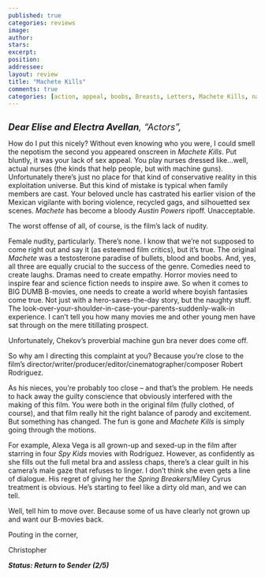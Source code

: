 ```yaml
---
published: true
categories: reviews
image:
author: 
stars: 
excerpt: 
position: 
addressee: 
layout: review
title: "Machete Kills"
comments: true
categories: [action, appeal, boobs, Breasts, Letters, Machete Kills, naked, nude, nudity, Robert Rodriguez, Sequel, sex, spoof]
---
```

<div><p><span class="full-image-block ssNonEditable"><span><a href="/letters/2013/10/9/machete-kills.html"><img src="http://static.squarespace.com/static/5005f6bcc4aa41161b33e89e/5329cf1fe4b07c068ebf74de/5329cf1fe4b07c068ebf78e4/1381330884563/Machete%20Kills.jpg" alt="" /></a></span></span></p>
<p><em><span style="font-size:130%;"><strong>Dear Elise and Electra Avellan</strong>, &ldquo;Actors&rdquo;,</span></em></p>
<p>How do I put this nicely? Without even knowing who you were, I could smell the nepotism&nbsp;the second you appeared onscreen in <em>Machete Kills</em>. Put bluntly, it was your lack of sex appeal. You play nurses dressed like&#8230;well, actual nurses (the kinds that help people, but with machine guns). Unfortunately there&rsquo;s just no place for that kind of conservative reality in this exploitation universe. But this kind of mistake is typical when family members are cast. Your beloved uncle has castrated his earlier vision of the Mexican vigilante with boring violence, recycled gags, and silhouetted sex scenes. <em>Machete</em> has become a bloody <em>Austin Powers </em>ripoff. Unacceptable.</p>
<p>The worst offense of all, of course, is the film&rsquo;s lack of nudity.</p>
<p>Female nudity, particularly. There&rsquo;s none. I know that we&rsquo;re not supposed to come right out and say it (as esteemed film critics), but it&rsquo;s true. The original <em>Machete</em> was a testosterone paradise of bullets, blood and boobs. And, yes, all three are equally crucial to the success of the genre. Comedies need to create laughs. Dramas need to create empathy. Horror movies need to inspire fear and science fiction needs to inspire awe. So when it comes to BIG DUMB B-movies, one needs to create a world where boyish fantasies come true. Not just with a hero-saves-the-day story, but the naughty stuff. The look-over-your-shoulder-in-case-your-parents-suddenly-walk-in experience. I can&rsquo;t tell you how many movies me and other young men have sat through on the mere titillating prospect.</p>
<p>Unfortunately, Chekov&rsquo;s proverbial machine gun bra never does come off.</p>
<p>So why am I directing this complaint at you? Because you&rsquo;re close to the film&rsquo;s director/writer/producer/editor/cinematographer/composer Robert Rodriguez.</p>
<p>As his nieces, you&rsquo;re probably too close &ndash; and that&rsquo;s the problem. He needs to hack away the guilty conscience that obviously interfered with the making of this film. You were both in the original film (fully clothed, of course), and that film really hit the right balance of parody and excitement. But something has changed. The fun is gone and <em>Machete Kills</em> is simply going through the motions.</p>
<p>For example, Alexa Vega is all grown-up and sexed-up in the film after starring in four <em>Spy Kids</em> movies with Rodriguez. However, as confidently as she fills out the full metal bra and assless chaps, there&rsquo;s a clear guilt in his camera&rsquo;s male gaze that refuses to linger. I don&rsquo;t think she even gets a line of dialogue. His regret of giving her the <em>Spring Breakers</em>/Miley Cyrus treatment is obvious. He&rsquo;s starting to feel like a dirty old man, and we can tell.</p>
<p>Well, tell him to move over. Because some of us have clearly not grown up and want our B-movies back.</p>
<p>Pouting in the corner,</p>
<p>Christopher</p>
<p><strong><em>Status: Return to Sender (2/5)</em></strong></p></div>
